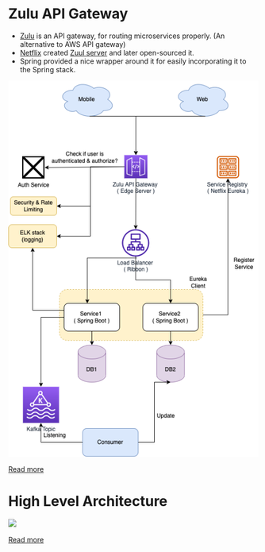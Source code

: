 # Zulu API Gateway
- [Zulu](https://stackabuse.com/spring-cloud-routing-with-zuul-and-gateway/) is an API gateway, for routing microservices properly. (An alternative to AWS API gateway)
- [Netflix](../../../4_TechStacksRealWorld/NetflixTechStack.md) created [Zuul server]() and later open-sourced it.
- Spring provided a nice wrapper around it for easily incorporating it to the Spring stack.

![](../../../6_ProgrammingLanguages/2_Java/SpringBootAndMicroServices/assests/Spring-Boot-MicroService-OnPerm.drawio.png)

[Read more](../../../6_ProgrammingLanguages/2_Java/SpringBootAndMicroServices/README.md)

# High Level Architecture

![](https://miro.medium.com/max/1400/0*ycjEWsSKCaPemEg3.)

[Read more](https://netflixtechblog.com/open-sourcing-zuul-2-82ea476cb2b3)

